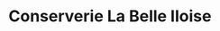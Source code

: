 ---
title: "Conserverie La Belle Iloise"
url: /cherbourg/conserverie-la-belle-iloise/
shop: Fisch
---